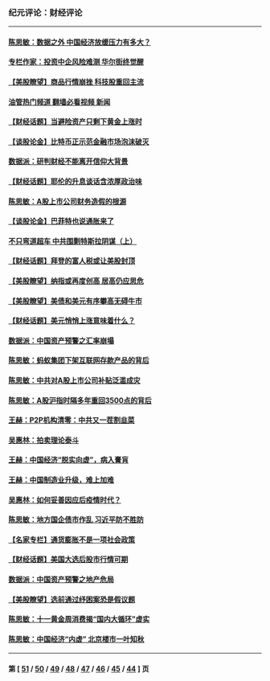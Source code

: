 ### 纪元评论：财经评论
---
#### [陈思敏：数据之外 中国经济放缓压力有多大？](../../pages/nsc1026/n13085576.md?07200330) 
#### [专栏作家：投资中企风险难测 华尔街终觉醒](../../pages/nsc1026/n13079366.md?07200330) 
#### [【美股瞭望】商品行情崩挫 科技股重回主流](../../pages/nsc1026/n13029798.md?07200330) 
#### [油管热门频道 翻墙必看视频 新闻](ok?07200330)
#### [【财经话题】当避险资产只剩下黄金上涨时](../../pages/nsc1026/n12975626.md?07200330) 
#### [【谈股论金】比特币正示范金融市场泡沫破灭](../../pages/nsc1026/n12961769.md?07200330) 
#### [数据派：研判财经不能离开信仰大背景](../../pages/nsc1026/n12932684.md?07200330) 
#### [【财经话题】耶伦的升息谈话含浓厚政治味](../../pages/nsc1026/n12927299.md?07200330) 
#### [陈思敏：A股上市公司财务造假的根源](../../pages/nsc1026/n11229323.md?07200330) 
#### [【谈股论金】巴菲特也说通胀来了](../../pages/nsc1026/n12922463.md?07200330) 
#### [不只弯道超车 中共围剿特斯拉阴谋（上）](../../pages/nsc1026/n12919595.md?07200330) 
#### [【财经话题】拜登的富人税或让美股封顶](../../pages/nsc1026/n12899125.md?07200330) 
#### [【美股瞭望】纳指或再度创高 居高仍应思危](../../pages/nsc1026/n12878350.md?07200330) 
#### [【美股瞭望】美债和美元有序攀高无碍牛市](../../pages/nsc1026/n12844459.md?07200330) 
#### [【财经话题】美元悄悄上涨意味着什么？](../../pages/nsc1026/n12798222.md?07200330) 
#### [数据派：中国资产预警之汇率崩塌](../../pages/nsc1026/n12774242.md?07200330) 
#### [陈思敏：蚂蚁集团下架互联网存款产品的背后](../../pages/nsc1026/n12719862.md?07200330) 
#### [陈思敏：中共对A股上市公司补贴泛滥成灾](../../pages/nsc1026/n12713263.md?07200330) 
#### [陈思敏：A股沪指时隔多年重回3500点的背后](../../pages/nsc1026/n12675538.md?07200330) 
#### [王赫：P2P机构清零：中共又一茬割韭菜](../../pages/nsc1026/n12614544.md?07200330) 
#### [吴惠林：拍卖理论泰斗](../../pages/nsc1026/n12591360.md?07200330) 
#### [王赫：中国经济“脱实向虚”，病入膏肓](../../pages/nsc1026/n12564946.md?07200330) 
#### [王赫：中国制造业升级，难上加难](../../pages/nsc1026/n12559461.md?07200330) 
#### [吴惠林：如何妥善因应后疫情时代？](../../pages/nsc1026/n12553885.md?07200330) 
#### [陈思敏：地方国企债市作乱 习近平防不胜防](../../pages/nsc1026/n12553384.md?07200330) 
#### [【名家专栏】通货膨胀不是一项社会政策](../../pages/nsc1026/n12528711.md?07200330) 
#### [【财经话题】美国大选后股市行情可期](../../pages/nsc1026/n12514949.md?07200330) 
#### [数据派：中国资产预警之地产危局](../../pages/nsc1026/n12490884.md?07200330) 
#### [【美股瞭望】选前通过纾困案恐是假议题](../../pages/nsc1026/n12487724.md?07200330) 
#### [陈思敏：十一黄金周消费揭“国内大循环”虚实](../../pages/nsc1026/n12468798.md?07200330) 
#### [陈思敏：中国经济“内虚” 北京楼市一叶知秋](../../pages/nsc1026/n12464918.md?07200330) 

---
#### 第 [ [51](./51.md?07200330) / [50](./50.md?07200330) / [49](./49.md?07200330) / [48](./48.md?07200330) / [47](./47.md?07200330) / [46](./46.md?07200330) / [45](./45.md?07200330) / [44](./44.md?07200330) ] 页
